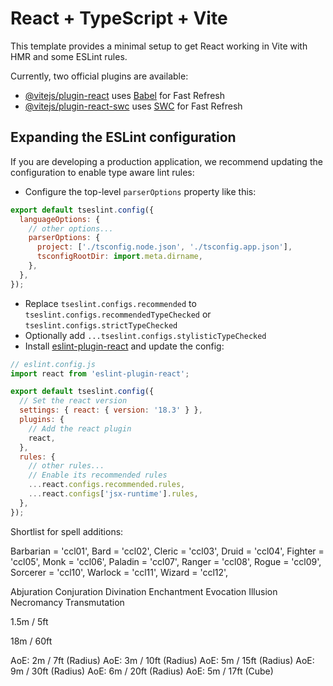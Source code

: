 # React + TypeScript + Vite

This template provides a minimal setup to get React working in Vite with HMR and some ESLint rules.

Currently, two official plugins are available:

- [@vitejs/plugin-react](https://github.com/vitejs/vite-plugin-react/blob/main/packages/plugin-react/README.md) uses [Babel](https://babeljs.io/) for Fast Refresh
- [@vitejs/plugin-react-swc](https://github.com/vitejs/vite-plugin-react-swc) uses [SWC](https://swc.rs/) for Fast Refresh

## Expanding the ESLint configuration

If you are developing a production application, we recommend updating the configuration to enable type aware lint rules:

- Configure the top-level `parserOptions` property like this:

```js
export default tseslint.config({
  languageOptions: {
    // other options...
    parserOptions: {
      project: ['./tsconfig.node.json', './tsconfig.app.json'],
      tsconfigRootDir: import.meta.dirname,
    },
  },
});
```

- Replace `tseslint.configs.recommended` to `tseslint.configs.recommendedTypeChecked` or `tseslint.configs.strictTypeChecked`
- Optionally add `...tseslint.configs.stylisticTypeChecked`
- Install [eslint-plugin-react](https://github.com/jsx-eslint/eslint-plugin-react) and update the config:

```js
// eslint.config.js
import react from 'eslint-plugin-react';

export default tseslint.config({
  // Set the react version
  settings: { react: { version: '18.3' } },
  plugins: {
    // Add the react plugin
    react,
  },
  rules: {
    // other rules...
    // Enable its recommended rules
    ...react.configs.recommended.rules,
    ...react.configs['jsx-runtime'].rules,
  },
});
```

Shortlist for spell additions:

Barbarian = 'ccl01',
Bard = 'ccl02',
Cleric = 'ccl03',
Druid = 'ccl04',
Fighter = 'ccl05',
Monk = 'ccl06',
Paladin = 'ccl07',
Ranger = 'ccl08',
Rogue = 'ccl09',
Sorcerer = 'ccl10',
Warlock = 'ccl11',
Wizard = 'ccl12',

Abjuration
Conjuration
Divination
Enchantment
Evocation
Illusion
Necromancy
Transmutation

1.5m / 5ft

18m / 60ft

AoE: 2m / 7ft (Radius)
AoE: 3m / 10ft (Radius)
AoE: 5m / 15ft (Radius)
AoE: 9m / 30ft (Radius)
AoE: 6m / 20ft (Radius)
AoE: 5m / 17ft (Cube)
